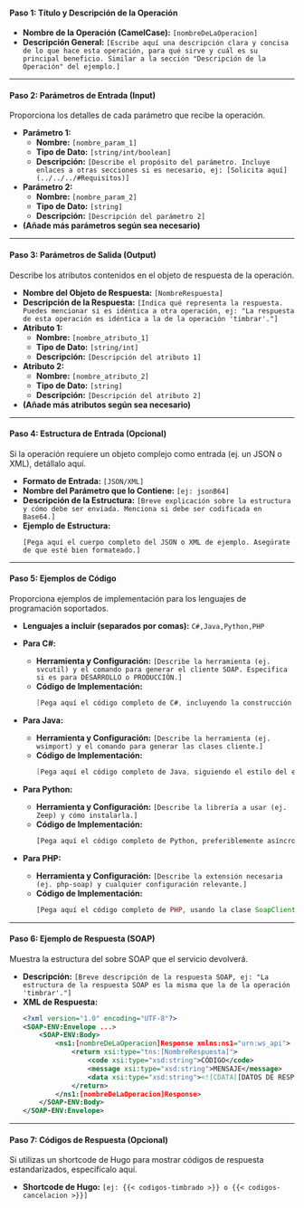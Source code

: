 
#### **Paso 1: Título y Descripción de la Operación**

  * **Nombre de la Operación (CamelCase):** `[nombreDeLaOperacion]`
  * **Descripción General:** `[Escribe aquí una descripción clara y concisa de lo que hace esta operación, para qué sirve y cuál es su principal beneficio. Similar a la sección "Descripción de la Operación" del ejemplo.]`

-----

#### **Paso 2: Parámetros de Entrada (Input)**

Proporciona los detalles de cada parámetro que recibe la operación.

  * **Parámetro 1:**
      * **Nombre:** `[nombre_param_1]`
      * **Tipo de Dato:** `[string/int/boolean]`
      * **Descripción:** `[Describe el propósito del parámetro. Incluye enlaces a otras secciones si es necesario, ej: [Solicita aquí](../../../#Requisitos)]`
  * **Parámetro 2:**
      * **Nombre:** `[nombre_param_2]`
      * **Tipo de Dato:** `[string]`
      * **Descripción:** `[Descripción del parámetro 2]`
  * **(Añade más parámetros según sea necesario)**

-----

#### **Paso 3: Parámetros de Salida (Output)**

Describe los atributos contenidos en el objeto de respuesta de la operación.

  * **Nombre del Objeto de Respuesta:** `[NombreRespuesta]`
  * **Descripción de la Respuesta:** `[Indica qué representa la respuesta. Puedes mencionar si es idéntica a otra operación, ej: "La respuesta de esta operación es idéntica a la de la operación 'timbrar'."]`
  * **Atributo 1:**
      * **Nombre:** `[nombre_atributo_1]`
      * **Tipo de Dato:** `[string/int]`
      * **Descripción:** `[Descripción del atributo 1]`
  * **Atributo 2:**
      * **Nombre:** `[nombre_atributo_2]`
      * **Tipo de Dato:** `[string]`
      * **Descripción:** `[Descripción del atributo 2]`
  * **(Añade más atributos según sea necesario)**

-----

#### **Paso 4: Estructura de Entrada (Opcional)**

Si la operación requiere un objeto complejo como entrada (ej. un JSON o XML), detállalo aquí.

  * **Formato de Entrada:** `[JSON/XML]`
  * **Nombre del Parámetro que lo Contiene:** `[ej: jsonB64]`
  * **Descripción de la Estructura:** `[Breve explicación sobre la estructura y cómo debe ser enviada. Menciona si debe ser codificada en Base64.]`
  * **Ejemplo de Estructura:**
    ```[json|xml]
    [Pega aquí el cuerpo completo del JSON o XML de ejemplo. Asegúrate de que esté bien formateado.]
    ```

-----

#### **Paso 5: Ejemplos de Código**

Proporciona ejemplos de implementación para los lenguajes de programación soportados.

  * **Lenguajes a incluir (separados por comas):** `C#,Java,Python,PHP`

  * **Para C\#:**

      * **Herramienta y Configuración:** `[Describe la herramienta (ej. svcutil) y el comando para generar el cliente SOAP. Especifica si es para DESARROLLO o PRODUCCIÓN.]`
      * **Código de Implementación:**
        ```csharp
        [Pega aquí el código completo de C#, incluyendo la construcción del objeto, la llamada al servicio y el manejo de la respuesta. Comenta el código para explicar los pasos clave.]
        ```

  * **Para Java:**

      * **Herramienta y Configuración:** `[Describe la herramienta (ej. wsimport) y el comando para generar las clases cliente.]`
      * **Código de Implementación:**
        ```java
        [Pega aquí el código completo de Java, siguiendo el estilo del ejemplo (uso de CompletableFuture, construcción del objeto, etc.).]`
        ```

  * **Para Python:**

      * **Herramienta y Configuración:** `[Describe la librería a usar (ej. Zeep) y cómo instalarla.]`
      * **Código de Implementación:**
        ```python
        [Pega aquí el código completo de Python, preferiblemente asíncrono, mostrando la creación del layout, la llamada y el manejo de la respuesta.]`
        ```

  * **Para PHP:**

      * **Herramienta y Configuración:** `[Describe la extensión necesaria (ej. php-soap) y cualquier configuración relevante.]`
      * **Código de Implementación:**
        ```php
        [Pega aquí el código completo de PHP, usando la clase SoapClient y mostrando cómo manejar la solicitud y la respuesta.]`
        ```

-----

#### **Paso 6: Ejemplo de Respuesta (SOAP)**

Muestra la estructura del sobre SOAP que el servicio devolverá.

  * **Descripción:** `[Breve descripción de la respuesta SOAP, ej: "La estructura de la respuesta SOAP es la misma que la de la operación 'timbrar'."]`
  * **XML de Respuesta:**
    ```xml
    <?xml version="1.0" encoding="UTF-8"?>
    <SOAP-ENV:Envelope ...>
        <SOAP-ENV:Body>
            <ns1:[nombreDeLaOperacion]Response xmlns:ns1="urn:ws_api">
                <return xsi:type="tns:[NombreRespuesta]">
                    <code xsi:type="xsd:string">CÓDIGO</code>
                    <message xsi:type="xsd:string">MENSAJE</message>
                    <data xsi:type="xsd:string"><![CDATA[[DATOS DE RESPUESTA]]]></data>
                </return>
            </ns1:[nombreDeLaOperacion]Response>
        </SOAP-ENV:Body>
    </SOAP-ENV:Envelope>
    ```

-----

#### **Paso 7: Códigos de Respuesta (Opcional)**

Si utilizas un shortcode de Hugo para mostrar códigos de respuesta estandarizados, especifícalo aquí.

  * **Shortcode de Hugo:** `[ej: {{< codigos-timbrado >}} o {{< codigos-cancelacion >}}]`
